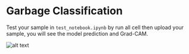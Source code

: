 # Garbage Classification

Test your sample in ```test_notebook.ipynb``` by run all cell then upload your sample, you will see the model prediction and Grad-CAM.

![alt text](https://github.com/filmerxyz/GarbageClassification/blob/master/preview.png)
